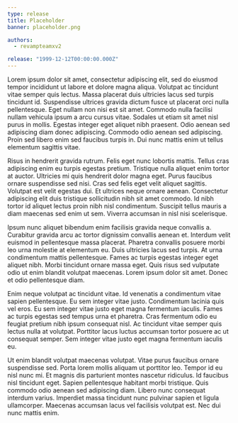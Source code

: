 ```yaml
---
type: release
title: Placeholder
banner: placeholder.png

authors:
  - revampteamxv2

release: "1999-12-12T00:00:00.000Z"
---
```


Lorem ipsum dolor sit amet, consectetur adipiscing elit, sed do eiusmod tempor incididunt ut labore et dolore magna aliqua. Volutpat ac tincidunt vitae semper quis lectus. Massa placerat duis ultricies lacus sed turpis tincidunt id. Suspendisse ultrices gravida dictum fusce ut placerat orci nulla pellentesque. Eget nullam non nisi est sit amet. Commodo nulla facilisi nullam vehicula ipsum a arcu cursus vitae. Sodales ut etiam sit amet nisl purus in mollis. Egestas integer eget aliquet nibh praesent. Odio aenean sed adipiscing diam donec adipiscing. Commodo odio aenean sed adipiscing. Proin sed libero enim sed faucibus turpis in. Dui nunc mattis enim ut tellus elementum sagittis vitae.

Risus in hendrerit gravida rutrum. Felis eget nunc lobortis mattis. Tellus cras adipiscing enim eu turpis egestas pretium. Tristique nulla aliquet enim tortor at auctor. Ultricies mi quis hendrerit dolor magna eget. Purus faucibus ornare suspendisse sed nisi. Cras sed felis eget velit aliquet sagittis. Volutpat est velit egestas dui. Et ultrices neque ornare aenean. Consectetur adipiscing elit duis tristique sollicitudin nibh sit amet commodo. Id nibh tortor id aliquet lectus proin nibh nisl condimentum. Suscipit tellus mauris a diam maecenas sed enim ut sem. Viverra accumsan in nisl nisi scelerisque.

Ipsum nunc aliquet bibendum enim facilisis gravida neque convallis a. Curabitur gravida arcu ac tortor dignissim convallis aenean et. Interdum velit euismod in pellentesque massa placerat. Pharetra convallis posuere morbi leo urna molestie at elementum eu. Duis ultricies lacus sed turpis. At urna condimentum mattis pellentesque. Fames ac turpis egestas integer eget aliquet nibh. Morbi tincidunt ornare massa eget. Quis risus sed vulputate odio ut enim blandit volutpat maecenas. Lorem ipsum dolor sit amet. Donec et odio pellentesque diam.

Enim neque volutpat ac tincidunt vitae. Id venenatis a condimentum vitae sapien pellentesque. Eu sem integer vitae justo. Condimentum lacinia quis vel eros. Eu sem integer vitae justo eget magna fermentum iaculis. Fames ac turpis egestas sed tempus urna et pharetra. Cras fermentum odio eu feugiat pretium nibh ipsum consequat nisl. Ac tincidunt vitae semper quis lectus nulla at volutpat. Porttitor lacus luctus accumsan tortor posuere ac ut consequat semper. Sem integer vitae justo eget magna fermentum iaculis eu.

Ut enim blandit volutpat maecenas volutpat. Vitae purus faucibus ornare suspendisse sed. Porta lorem mollis aliquam ut porttitor leo. Tempor id eu nisl nunc mi. Et magnis dis parturient montes nascetur ridiculus. Id faucibus nisl tincidunt eget. Sapien pellentesque habitant morbi tristique. Quis commodo odio aenean sed adipiscing diam. Libero nunc consequat interdum varius. Imperdiet massa tincidunt nunc pulvinar sapien et ligula ullamcorper. Maecenas accumsan lacus vel facilisis volutpat est. Nec dui nunc mattis enim.
